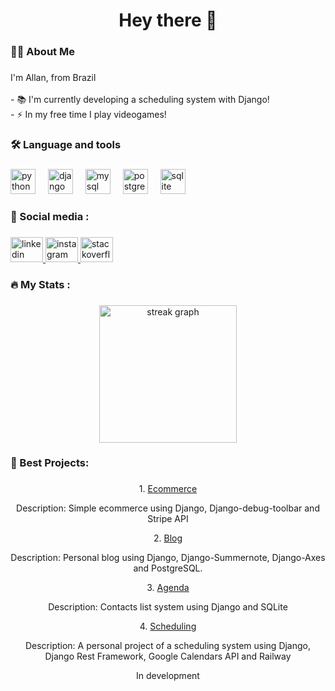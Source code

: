 <h1 align="center">Hey there 👋</h1>

###

<h3 align="left">👩‍💻  About Me</h3>

###

<p align="left">I'm Allan, from Brazil<br><br>- 📚 I'm currently developing a scheduling system with Django!<br>- ⚡ In my free time I play videogames!</p>

###

<h3 align="left">🛠 Language and tools</h3>

###

<div align="left">
  <img src="https://cdn.jsdelivr.net/gh/devicons/devicon/icons/python/python-original.svg" height="40" alt="python logo"  />
  <img width="12" />
  <img src="https://cdn.jsdelivr.net/gh/devicons/devicon/icons/django/django-plain.svg" height="40" alt="django logo"  />
  <img width="12" />
  <img src="https://cdn.jsdelivr.net/gh/devicons/devicon/icons/mysql/mysql-original.svg" height="40" alt="mysql logo"  />
  <img width="12" />
  <img src="https://cdn.jsdelivr.net/gh/devicons/devicon/icons/postgresql/postgresql-original.svg" height="40" alt="postgresql logo" />
  <img width="12" />
  <img src="https://cdn.jsdelivr.net/gh/devicons/devicon/icons/sqlite/sqlite-original.svg" height="40" alt="sqlite logo"  />
</div>

###

<h3 align="left">💬 Social media :</h3>

###

<div align="left">
  <a href="https://www.linkedin.com/in/allan-matias-9a7042269/" target="_blank">
    <img src="https://raw.githubusercontent.com/maurodesouza/profile-readme-generator/master/src/assets/icons/social/linkedin/default.svg" width="52" height="40" alt="linkedin logo"  />
  </a>
  <a href="https://www.instagram.com/cmd.matiasz/" target="_blank">
    <img src="https://raw.githubusercontent.com/maurodesouza/profile-readme-generator/master/src/assets/icons/social/instagram/default.svg" width="52" height="40" alt="instagram logo"  />
  </a>
  <a href="https://stackoverflow.com/users/26521680/allan-giovanni-matias-paes" target="_blank">
    <img src="https://raw.githubusercontent.com/maurodesouza/profile-readme-generator/master/src/assets/icons/social/stackoverflow/default.svg" width="52" height="40" alt="stackoverflow logo"  />
  </a>
</div>

###

<h3 align="left">🔥 My Stats :</h3>

###

<div align="center">
  <img src="https://streak-stats.demolab.com?user=Matiaszz&locale=en&mode=daily&theme=dark&hide_border=false&border_radius=5&order=3" height="220" alt="streak graph"  />
</div>

###

<h3 align="left">📓 Best Projects: </h3>

###

<div align="center">
   <p>1. <a href="https://github.com/Matiaszz/Ecommerce-Django">Ecommerce</a></p>
  <p>Description: Simple ecommerce using Django, Django-debug-toolbar and Stripe API</p>


  
  <p>2. <a href="https://github.com/Matiaszz/Django-Blog">Blog</a></p>
  <p>Description: Personal blog using Django, Django-Summernote, Django-Axes and PostgreSQL.</p>
  
   <p>3. <a href="https://github.com/Matiaszz/Django-Agenda">Agenda</a></p>
  <p>Description: Contacts list system using Django and SQLite</p>

  <p>4. <a href="https://github.com/Matiaszz/Appointment-Scheduling-System">Scheduling</a></p>
  <p>Description: A personal project of a scheduling system using Django, Django Rest Framework, Google Calendars API and Railway</p>
  <p>In development</p>
</div>
